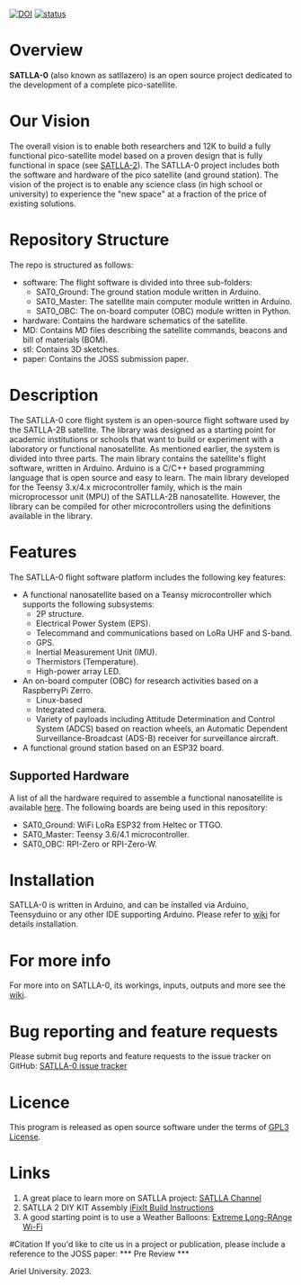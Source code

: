 [![DOI](https://zenodo.org/badge/575807899.svg)](https://zenodo.org/badge/latestdoi/575807899)
[![status](https://joss.theoj.org/papers/af50648087de6186bd6eb99014658ada/status.svg)](https://joss.theoj.org/papers/af50648087de6186bd6eb99014658ada)

# Overview
**SATLLA-0** (also known as satllazero) is an open source project dedicated to the development of a complete pico-satellite.


# Our Vision
The overall vision is to enable both researchers and 12K to build a fully functional pico-satellite model based on a proven design that is fully functional in space (see [SATLLA-2](https://tinygs.com/satellite/SATLLA-2B)).
The SATLLA-0 project includes both the software and hardware of the pico satellite (and ground station).
The vision of the project is to enable any science class (in high school or university) to experience the "new space" at a fraction of the price of existing solutions.


# Repository Structure
The repo is structured as follows:
+ software: The flight software is divided into three sub-folders:
  + SAT0_Ground: The ground station module written in Arduino.
  + SAT0_Master: The satellite main computer module written in Arduino.
  + SAT0_OBC: The on-board computer (OBC) module written in Python.
+ hardware: Contains the hardware schematics of the satellite.
+ MD: Contains MD files describing the satellite commands, beacons and bill of materials (BOM).
+ stl: Contains 3D sketches.
+ paper: Contains the JOSS submission paper.


# Description
The SATLLA-0 core flight system is an open-source flight software used by the SATLLA-2B satellite. The library was designed as a starting point for academic institutions or schools that want to build or experiment with a laboratory or functional nanosatellite. As mentioned earlier, the system is divided into three parts. The main library contains the satellite's flight software, written in Arduino. Arduino is a C/C++ based programming language that is open source and easy to learn. The main library developed for the Teensy 3.x/4.x microcontroller family, which is the main microprocessor unit (MPU) of the SATLLA-2B nanosatellite. However, the library can be compiled for other microcontrollers using the definitions available in the library.


# Features
The SATLLA-0 flight software platform includes the following key features:
+ A functional nanosatellite based on a Teansy microcontroller which supports the following subsystems: 
  + 2P structure.
  + Electrical Power System (EPS).
  + Telecommand and communications based on LoRa UHF and S-band. 
  + GPS.
  + Inertial Measurement Unit (IMU).
  + Thermistors (Temperature).
  + High-power array LED.
+ An on-board computer (OBC) for research activities based on a RaspberryPi Zerro.
  + Linux-based 
  + Integrated camera.
  + Variety of payloads including Attitude Determination and Control System (ADCS) based on reaction wheels, an Automatic Dependent Surveillance-Broadcast (ADS-B) receiver for surveillance aircraft.
+ A functional ground station based on an ESP32 board.


## Supported Hardware
A list of all the hardware required to assemble a functional nanosatellite is available [here](https://github.com/kcglab/satllazero/blob/main/MD/bom.MD).
The following boards are being used in this repository:
+ SAT0_Ground: WiFi LoRa ESP32 from Heltec or TTGO.
+ SAT0_Master: Teensy 3.6/4.1 microcontroller.
+ SAT0_OBC: RPI-Zero or RPI-Zero-W.


# Installation
SATLLA-0 is written in Arduino, and can be installed via Arduino, Teensyduino or any other IDE supporting Arduino.
Please refer to [wiki](https://github.com/kcglab/satllazero/wiki) for details installation.


# For more info
For more into on SATLLA-0, its workings, inputs, outputs and more see the [wiki](https://github.com/kcglab/satllazero/wiki).


# Bug reporting and feature requests
Please submit bug reports and feature requests to the issue tracker on GitHub: [SATLLA-0 issue tracker](https://github.com/kcglab/satllazero/issues)


# Licence
This program is released as open source software under the terms of [GPL3 License](https://github.com/kcglab/satllazero/blob/main/LICENSE).


# Links
1. A great place to learn more on SATLLA project: [SATLLA Channel](https://www.youtube.com/watch?v=bJ7NgBDLjMQ)
2. SATLLA 2 DIY KIT Assembly [iFixIt Build Instructions](https://www.ifixit.com/Guide/SATLLA+2+DIY+KIT+Assembly/147004)
3. A good starting point is to use a Weather Balloons: [Extreme Long-RAnge Wi-Fi](https://www.youtube.com/watch?v=0xc7XjHUJkM&t=41s)

#Citation
If you'd like to cite us in a project or publication, please include a reference to the JOSS paper:
*** Pre Review ***


Ariel University. 2023.
